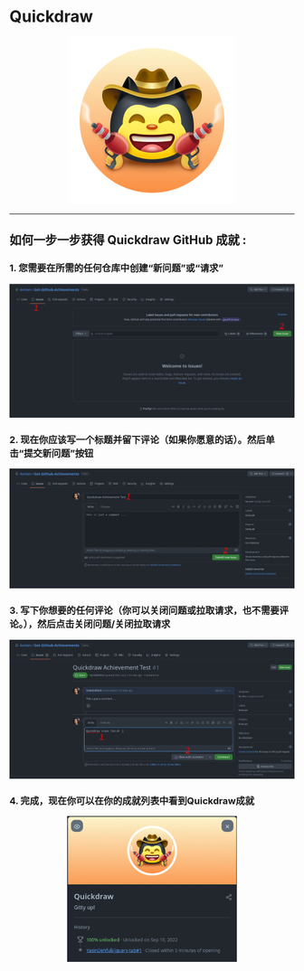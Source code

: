 # Quickdraw

<div align="center"  >

<img width="296" src="../badges/Quickdraw.png" alt="QuickDraw-Pin">
</div>

<hr>

## 如何一步一步获得 Quickdraw GitHub 成就 :

### 1. 您需要在所需的任何仓库中创建“新问题”或“请求”

<div align="center">
<img width="700" src="../img/quickdraw/quickdraw-step1.png" alt="quickdraw-step1.png">
</div>

### 2. 现在你应该写一个标题并留下评论（如果你愿意的话）。然后单击“提交新问题”按钮

<div align="center">
<img width="700" src="../img/quickdraw/quickdraw-step2.png" alt="quickdraw-step2.png">
</div>

### 3. 写下你想要的任何评论（你可以关闭问题或拉取请求，也不需要评论。），然后点击关闭问题/关闭拉取请求

<div align="center">
<img width="700" src="../img/quickdraw/quickdraw-step3.png" alt="quickdraw-step3.png">
</div>

### 4. 完成，现在你可以在你的成就列表中看到Quickdraw成就

<div align="center">
<img width="300" src="../img/quickdraw/quickdraw-step4.png" alt="quickdraw-step4.png">
</div>